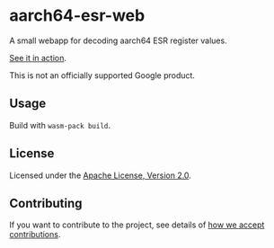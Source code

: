 # aarch64-esr-web

A small webapp for decoding aarch64 ESR register values.

[See it in action](https://google.github.io/aarch64-esr-decoder/).

This is not an officially supported Google product.

## Usage

Build with `wasm-pack build`.

## License

Licensed under the [Apache License, Version 2.0](http://www.apache.org/licenses/LICENSE-2.0).

## Contributing

If you want to contribute to the project, see details of
[how we accept contributions](../CONTRIBUTING.md).
